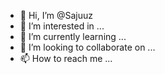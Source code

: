 - 👋 Hi, I’m @Sajuuz
- 👀 I’m interested in ...
- 🌱 I’m currently learning ...
- 💞️ I’m looking to collaborate on ...
- 📫 How to reach me ...

<!---
Sajuuz/Sajuuz is a ✨ special ✨ repository because its `README.md` (this file) appears on your GitHub profile.
You can click the Preview link to take a look at your changes.
--->
